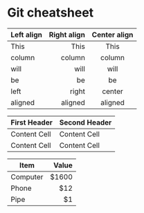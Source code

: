Git cheatsheet
==============

 Left align | Right align | Center align 
:-----------|------------:|:------------:
 This       |        This |     This     
 column     |      column |    column    
 will       |        will |     will     
 be         |          be |      be      
 left       |       right |    center    
 aligned    |     aligned |   aligned   


| First Header  | Second Header |
| ------------- | ------------- |
| Content Cell  | Content Cell  |
| Content Cell  | Content Cell  |

| Item      | Value |
| --------- | -----:|
| Computer  | $1600 |
| Phone     |   $12 |
| Pipe      |    $1 | 

